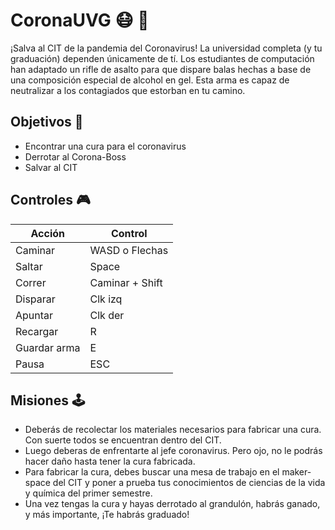 # CoronaUVG 😷 🧻

¡Salva al CIT de la pandemia del Coronavirus! La universidad completa (y tu graduación) dependen únicamente de tí.
Los estudiantes de computación han adaptado un rifle de asalto para que dispare balas hechas a base de una composición especial de alcohol en gel.
Esta arma es capaz de neutralizar a los contagiados que estorban en tu camino.

## Objetivos 🎯 
* Encontrar una cura para el coronavirus
* Derrotar al Corona-Boss
* Salvar al CIT

## Controles 🎮
Acción  | Control
------------- | -------------
Caminar  | WASD o Flechas
Saltar | Space
Correr | Caminar + Shift
Disparar  | Clk izq
Apuntar | Clk der
Recargar | R
Guardar arma | E
Pausa | ESC

## Misiones 🕹
* Deberás de recolectar los materiales necesarios para fabricar una cura. Con suerte todos se encuentran dentro del CIT.
* Luego deberas de enfrentarte al jefe coronavirus. Pero ojo, no le podrás hacer daño hasta tener la cura fabricada.
* Para fabricar la cura, debes buscar una mesa de trabajo en el maker-space del CIT y poner a prueba tus conocimientos de ciencias de la vida y química del primer semestre.
* Una vez tengas la cura y hayas derrotado al grandulón, habrás ganado, y más importante, ¡Te habrás graduado!
